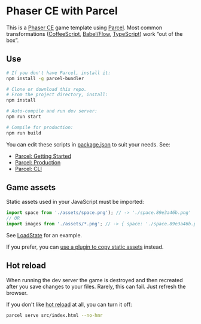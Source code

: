 Phaser CE with Parcel
=====================

This is a [Phaser CE](https://www.npmjs.com/package/phaser-ce) game template using [Parcel](https://parceljs.org). Most common transformations ([CoffeeScript](https://parceljs.org/coffeeScript.html), [Babel/Flow](https://parceljs.org/javascript.html), [TypeScript](https://parceljs.org/typeScript.html)) work “out of the box”.

Use
---

```sh
# If you don't have Parcel, install it:
npm install -g parcel-bundler

# Clone or download this repo.
# From the project directory, install:
npm install

# Auto-compile and run dev server:
npm run start

# Compile for production:
npm run build
```

You can edit these scripts in [package.json](./package.json) to suit your needs. See:

- [Parcel: Getting Started](https://parceljs.org/getting_started.html)
- [Parcel: Production](https://parceljs.org/production.html)
- [Parcel: CLI](https://parceljs.org/cli.html)

Game assets
-----------

Static assets used in your JavaScript must be imported:

```javascript
import space from './assets/space.png'); // -> './space.89e3a46b.png'
// OR
import images from './assets/*.png'; // -> { space: './space.89e3a46b.png', … }
```

See [LoadState](./src/LoadState.js) for an example.

If you prefer, you can [use a plugin to copy static assets](https://www.npmjs.com/search?q=parcel%20plugin%20copy) instead.

Hot reload
----------

When running the dev server the game is destroyed and then recreated after you save changes to your files. Rarely, this can fail. Just refresh the browser.

If you don't like [hot reload](https://parceljs.org/hmr.html) at all, you can turn it off:

```sh
parcel serve src/index.html --no-hmr
```

